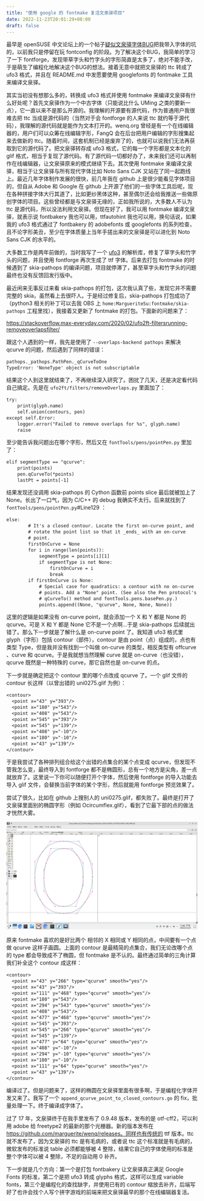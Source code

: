 ```yaml
---
title: "使用 google 的 fontmake 复活文泉驿项目"
date: 2022-11-23T20:01:29+08:00
draft: false
---
```

最早是 openSUSE 中文论坛上的一个帖子[疑似文泉驿字体BUG](https://forum.suse.org.cn/t/topic/13044/29)把我带入字体的坑的，以前我只是停留在玩 fontconfig 的阶段。为了解决这个BUG，我简单的学习了一下 fontforge，发现带草字头和竹字头的字形简直是太多了，绝对不能手改，于是萌生了编程化地解决这个BUG的想法。接着无意中就把文泉驿的 ttc 转成了 ufo3 格式，并且在 README.md 中发愿要使用 googlefonts 的 fontmake 工具来编译文泉驿。

其实当初没有想那么多的，转换成 ufo3 格式并使用 fontmake 来编译文泉驿有什么好处呢？首先文泉驿作为一个中古字体（只能说比什么 UMing 之类的要新一点），它一直以来不是那么开源的。我理解的开源要有源代码，作为普通用户我很难去把 ttc 当成是源代码的（当然对于会 fontforge 的人来说 ttc 就约等于源代码），我理解的源代码就是能作为文本打开的。wenq.org 曾经是有一个在线编辑器的，用户们可以众筹在线编辑字形，FangQ 会在后台把用户编辑的字形搜集起来去做新的 ttc。随着时间，这套机制已经是废弃了的，也就可以说我们无法再获取到它的源代码了。把文泉驿转存成 ufo3 格式，它的每一个字形都是文本化的 glif 格式，相当于复现了源代码。有了源代码一切都好办了，未来我们还可以再制作在线编辑器，让文泉驿原来的模式继续下去。其次使用 fontmake 来编译文泉驿，相当于让文泉驿与所有现代字体比如 Noto Sans CJK 又站在了同一起跑线上。最近几年字体制作发展的很快，前几年我在 github 上是很少能看见字体项目的，但自从 Adobe 和 Google 在 github 上开源了他们的一些字体工具后呢，现在各种拼接字体大行其道了，比如更纱黑体这种，甚至偶尔还会给我推送一些做原创字体的项目。这些曾经都是与文泉驿无缘的，正如我所说的，大多数人不认为 ttc 是源代码，所以没法利用文泉驿。但现在好了，我可以用 fontmake 编译文泉驿，就表示说 fontbakery 我也可以用，ttfautohint 我也可以用，换句话说，如果我的 ufo3 格式通过了 fontbakery 的 adobefonts 或 googlefonts 的系列检查，且不论字形美丑，至少在字体质量上当年手搓出来的文泉驿是可以进化到 Noto Sans CJK 的水平的。

大多数工作是两年前做的，当时我写了一个 [ufo3](https://github.com/marguerite/wenq/ufo) 的解析库，修复了草字头和竹字头的问题，并且使用 fontforge 再次生成了 ttf 字体。后来去打包 fontmake 的时候遇到了 skia-pathops 的编译问题，项目就停滞了，甚至草字头和竹字头的问题最终也没有反馈回发行版中。

最近闲来无事反过来看 skia-pathops 的打包，这次我认真了些，发现它并不需要完整的 skia，虽然看上去很吓人。于是经过修复后，skia-pathops 打包成功了（python3 相关的补丁可以去我 OBS 上 `home:MargueriteSu:fontmake/skia-pathops` 工程里找），我接着又更新了 fontmake 的打包。下面新的问题来了：

https://stackoverflow.max-everyday.com/2020/02/ufo2ft-filtersrunning-removeoverlapsfilter/

跟这个人遇到的一样，我先是使用了 `--overlaps-backend pathops` 来解决 qcurve 的问题，然后遇到了同样的错误：

    pathops._pathops.PathPen._qCurveToOne
    TypeError: 'NoneType' object is not subscriptable
 

结果这个人到这里就结束了，不再继续深入研究了。困扰了几天，还是决定看代码自己搞定。先是在 `ufo2ft/filters/removeOverlaps.py` 里面加了：

    try:
        print(glyph.name)
        self.union(contours, pen)
    except self.Error:
        logger.error("Failed to remove overlaps for %s", glyph.name)
        raise

至少能告诉我问题出在哪个字形，然后又在 `fontTools/pens/pointPen.py` 里加了：

    elif segmentType == "qcurve":
        print(points)
        pen.qCurveTo(*points)
        lastPt = points[-1]

结果发现还没调用 skia-pathops 的 Cython 函数前 points slice 最后就被加上了 None。长出了一口气，因为 C/C++ 的 debug 我确实不太行。后来就找到了 `fontTools/pens/pointPen.py`#Line129 ：

    else:
            # It's a closed contour. Locate the first on-curve point, and
            # rotate the point list so that it _ends_ with an on-curve
            # point.
            firstOnCurve = None
            for i in range(len(points)):
                segmentType = points[i][1]
                if segmentType is not None:
                    firstOnCurve = i
                    break
            if firstOnCurve is None:
                # Special case for quadratics: a contour with no on-curve
                # points. Add a "None" point. (See also the Pen protocol's
                # qCurveTo() method and fontTools.pens.basePen.py.)
                points.append((None, "qcurve", None, None, None))

这里的逻辑是如果没有 on-curve point，就会添加一个 X 和 Y 都是 None 的 qcurve。可是 X 和 Y 都是 None 它不是一个点啊...于是 skia-pathops 后续就出错了。那么下一步就是了解什么是 on-curve point 了。我知道 ufo3 格式里 glyph（字形）包括 contour（部件），contour 是由 point（点）组成的，点也有类型 Type，但是我并没有找到一个叫做 on-curve 的类型，相反类型有 offcurve 、curve 和 qcurve。于是我就想当然理解 curve 就是 on-curve（也没错），qcurve 既然是一种特殊的 curve，那它自然也是 on-curve 的点。

下一步就是确定把这个 contour 里的哪个点改成 qcurve 了。一个 glif 文件的 contour 长这样（以曾出错的 uni0275.glif 为例）：

    <contour>
      <point x="43" y="393"/>
      <point x="180" y="543"/>
      <point x="408" y="543"/>
      <point x="545" y="393"/>
      <point x="545" y="139"/>
      <point x="408" y="-10"/>
      <point x="180" y="-10"/>
      <point x="43" y="139"/>
    </contour>
    

于是我尝试了各种排列组合给这个出错的点集合的某个点变成 qcurve，但发现不管我怎么变，最终导入到 fontforge 都不是椭圆形，总有一个地方是尖角，差一点就放弃了。这里说一下你可以随便打开个字体，然后使用 fontforge 的导入功能去导入 glif 文件，会替换当前字体的某个字形，然后就能用 fontforge 预览效果了。

尝试了很久，比如在 github 上搜别人的 uni0275.glif，都失败了。最终是打开了文泉驿里面别的椭圆字形（例如 Ocircumflex.glif），看到了它最下部的点的做法才恍然大雾。

![](../../images/Screenshot_20221123_194058.png)

原来 fontmake 喜欢的是好比两个 相邻的 X 相同或 Y 相同的点，中间要有一个点做 qcurve 这样子画圆。上面的 contour 是最精简的点集合，我们无论改哪个点的 type 都会导致成不了椭圆，但 fontmake 是不认的。最终通过简单的三角计算我们补全这个 contour 成这样：

    <contour>
      <point x="43" y="266" type="qcurve" smooth="yes"/>
      <point x="43" y="393"/>
      <point x="111" y="468" type="qcurve" smooth="yes"/>
      <point x="180" y="543"/>
      <point x="294" y="543" type="qcurve" smooth="yes"/>
      <point x="408" y="543"/>
      <point x="477" y="468" type="qcurve" smooth="yes"/>
      <point x="545" y="393"/>
      <point x="545" y="266" type="qcurve" smooth="yes"/>
      <point x="545" y="139"/>
      <point x="477" y="64" type="qcurve" smooth="yes"/>
      <point x="408" y="-10"/>
      <point x="294" y="-10" type="qcurve" smooth="yes"/>
      <point x="180" y="-10"/>
      <point x="111" y="64" type="qcurve" smooth="yes"/>
      <point x="43" y="139"/>
    </contour>
    
 编译过了。但是问题来了，这样的椭圆在文泉驿里面有很多啊，于是编程化字体开发又来了。我写了一个 `append_qcurve_point_to_closed_contours.go` 的 fix，批量处理一下。终于编译成字体了。
 
 过了 17 年，文泉驿终于在我手里发布了 0.9.48 版本，发布的是 otf-cff2，可以利用 adobe 给 freetype2 的最新的那个光栅器。新的版本发布在 https://github.com/marguerite/wenq/releases。同样也有传统的 ttf 版本。ttc 就不发布了，因为文泉驿的 ttc 是有毛病的，或者说 ttc 这个标准就是有毛病的，微软发布的标准说 table 必须都能够被 4 整除，结果它自己的字体使用的标准是整个字体可以被 4 整除，不足的自动用 0 补齐。
 
 下一步就是几个方向：第一个是打包 fontbakery 让文泉驿真正满足 Google Fonts 的标准，第二个是把 ufo3 转成 glyphs 格式，这样可以生成 variable fonts，第三个是编程化的查找缺字，并使用已有的 contour 缩放去补齐，后端写好了也许会找个人写个拼字游戏的前端来把文泉驿最早的那个在线编辑器复活。
